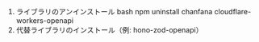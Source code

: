 1. ライブラリのアンインストール
bash
npm uninstall chanfana cloudflare-workers-openapi
2. 代替ライブラリのインストール（例: hono-zod-openapi）